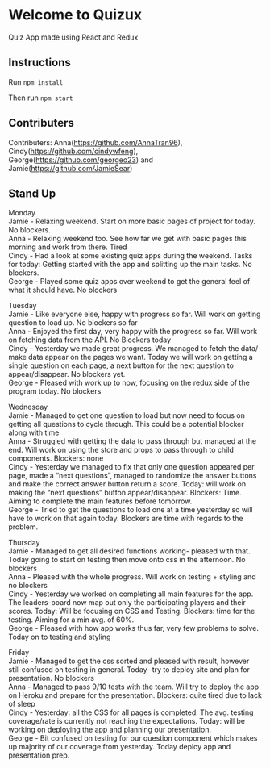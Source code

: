 # Welcome to Quizux

Quiz App made using React and Redux

## Instructions

Run `npm install`

Then run `npm start`


## Contributers

Contributers: 
Anna(https://github.com/AnnaTran96),
Cindy(https://github.com/cindywfeng),
George(https://github.com/georgeo23) and 
Jamie(https://github.com/JamieSear)

## Stand Up
Monday\
Jamie - Relaxing weekend. Start on more basic pages of project for today. No blockers.\
Anna - Relaxing weekend too. See how far we get with basic pages this morning and work from there. Tired\
Cindy - Had a look at some existing quiz apps during the weekend. Tasks for today: Getting started with the app and splitting up the main tasks. No blockers.\
George - Played some quiz apps over weekend to get the general feel of what it should have. No blockers

Tuesday\
Jamie -  Like everyone else, happy with progress so far. Will work on getting question to load up. No blockers so far\
Anna - Enjoyed the first day, very happy with the progress so far. Will work on fetching data from the API. No Blockers today\
Cindy - Yesterday we made great progress. We managed to fetch the data/ make data appear on the pages we want. Today we will work on getting a single question on each page, a next button for the next question to appear/disappear. No blockers yet.\
George - Pleased with work up to now, focusing on the redux side of the program today. No blockers

Wednesday\
Jamie - Managed to get one question to load but now need to focus on getting all questions to cycle through. This could be a potential blocker along with time\
Anna - Struggled with getting the data to pass through but managed at the end. Will work on using the store and props to pass through to child components. Blockers: none\
Cindy -  Yesterday we managed to fix that only one question appeared per page, made a “next questions”, managed to randomize the answer buttons and make the correct answer button return a score. Today: will work on making the “next questions” button appear/disappear. Blockers: Time. Aiming to complete the main features before tomorrow.\
George - Tried to get the questions to load one at a time yesterday so will have to work on that again today. Blockers are time with regards to the problem.

Thursday\
Jamie - Managed to get all desired functions working- pleased with that. Today going to start on testing then move onto css in the afternoon. No blockers\
Anna - Pleased with the whole progress. Will work on testing + styling and no blockers\
Cindy - Yesterday we worked on completing all main features for the app. The leaders-board now map out only the participating players and their scores. Today: Will be focusing on CSS and Testing. Blockers: time for the testing. Aiming for a min avg. of 60%.\
George - Pleased with how app works thus far, very few problems to solve. Today on to testing and styling

Friday\
Jamie - Managed to get the css sorted and pleased with result, however still confused on testing in general. Today- try to deploy site and plan for presentation. No blockers\
Anna - Managed to pass 9/10 tests with the team. Will try to deploy the app on Heroku and prepare for the presentation. Blockers: quite tired due to lack of sleep\
Cindy - Yesterday: all the CSS for all pages is completed. The avg. testing coverage/rate is currently not reaching the expectations. Today: will be working on deploying the app and planning our presentation.\
George - Bit confused on testing for our question component which makes up majority of our coverage from yesterday. Today deploy app and presentation prep.

